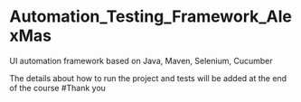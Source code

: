 # Automation_Testing_Framework_AlexMas
UI automation framework based on Java, Maven, Selenium, Cucumber

The details about how to run the project and tests will be added at the end of the course
#Thank you
